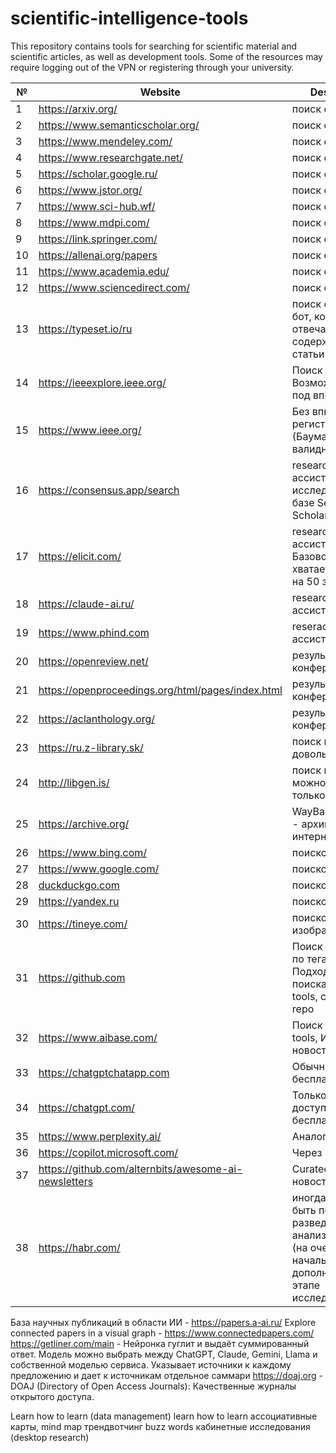 # scientific-intelligence-tools
This repository contains tools for searching for scientific material and scientific articles, as well as development tools. Some of the resources may require logging out of the VPN or registering through your university.


| №   | Website                                           | Description                                                                        |
| --- | ------------------------------------------------- | ---------------------------------------------------------------------------------- |
| 1   | https://arxiv.org/                                | поиск статей                                                                       |
| 2   | https://www.semanticscholar.org/                  | поиск статей                                                                       |
| 3   | https://www.mendeley.com/                         | поиск статей                                                                       |
| 4   | https://www.researchgate.net/                     | поиск статей                                                                       |
| 5   | https://scholar.google.ru/                        | поиск статей                                                                       |
| 6   | https://www.jstor.org/                            | поиск статей                                                                       |
| 7   | https://www.sci-hub.wf/                           | поиск статей                                                                       |
| 8   | https://www.mdpi.com/                             | поиск статей                                                                       |
| 9   | https://link.springer.com/                        | поиск статей                                                                       |
| 10  | https://allenai.org/papers                        | поиск статей                                                                       |
| 11  | https://www.academia.edu/                         | поиск статей                                                                       |
| 12  | https://www.sciencedirect.com/                    | поиск статей                                                                       |
| 13  | https://typeset.io/ru                             | поиск статей + ИИ бот, который отвечает по содержанию статьи                       |
| 14  | https://ieeexplore.ieee.org/                      | Поиск статей. Возможно, вход под впн                                               |
| 15  | https://www.ieee.org/                             | Без впн, но нужна регистрация (Бауманка еще валидна для них)                       |
| 16  | https://consensus.app/search                      | research - ассистент. Поиск исследований по базе Semantic Scholar.                 |
| 17  | https://elicit.com/                               | research - ассистент. Базовой версии хватает примерно на 50 запросов.              |
| 18  | https://claude-ai.ru/                             | research - ассистент                                                               |
| 19  | https://www.phind.com                             | reserach - ассистент                                                               |
| 20  | https://openreview.net/                           | результаты конференций                                                             |
| 21  | https://openproceedings.org/html/pages/index.html | результаты конференций                                                             |
| 22  | https://aclanthology.org/                         | результаты конференций                                                             |
| 23  | https://ru.z-library.sk/                          | поиск книг, но довольно старых                                                     |
| 24  | http://libgen.is/                                 | поиск книг, найти можно, но скачать только через vpn                               |
| 25  | https://archive.org/                              | WayBackMachine - архив всего интернета                                             |
| 26  | https://www.bing.com/                             | поисковик                                                                          |
| 27  | https://www.google.com/                           | поисковик                                                                          |
| 28  | [duckduckgo.com](https://duckduckgo.com/)         | поисковик                                                                          |
| 29  | https://yandex.ru                                 | поисковик                                                                          |
| 30  | https://tineye.com/                               | поисковик для изображений                                                          |
| 31  | https://github.com                                | Поиск по словам и по тегам. Подходит для поиска developer tools, curated list repo |
| 32  | https://www.aibase.com/                           | Поиск developer tools, ИИ новостей.                                                |
| 33  | https://chatgptchatapp.com                        | Обычный бесплатный                                                                 |
| 34  | https://chatgpt.com/                              | Только через vpn, доступен бесплатно                                               |
| 35  | https://www.perplexity.ai/                        | Аналог ChatGpt                                                                     |
| 36  | https://copilot.microsoft.com/                    | Через впн                                                                          |
| 37  | https://github.com/alternbits/awesome-ai-newsletters| Curated list по AI новостям                                                      |
| 38  | https://habr.com/                                 | иногда модел быть полезно при разведовательном анализе области (на очень начальном или дополнительном этапе исследований |  


База научных публикаций в области ИИ - https://papers.a-ai.ru/
Explore connected papers in a visual graph - https://www.connectedpapers.com/
https://getliner.com/main - Нейронка гуглит и выдаёт суммированный ответ. Модель можно выбрать между ChatGPT, Claude, Gemini, Llama и собственной моделью сервиса. Указывает источники к каждому предложению и дает к источникам отдельное саммари
https://doaj.org - DOAJ (Directory of Open Access Journals): Качественные журналы открытого доступа.


Learn how to learn
(data management)
learn how to learn
ассоциативные карты, mind map
трендвотчинг
buzz words
кабинетные исследования (desktop research)





